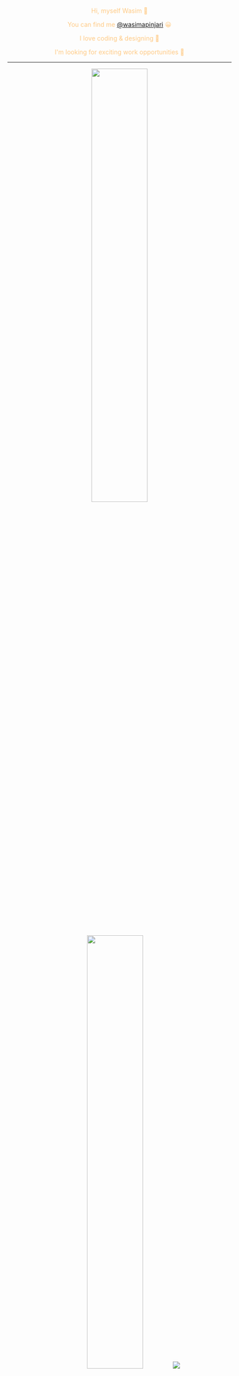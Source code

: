 <center style="color: #ffca85;">
 
  <!-- 
  
  ## <p align=center><span style="color: MediumSlateBlue;">&mdash;</span>&nbsp;&nbsp;<img height="120%" src="https://user-images.githubusercontent.com/1612112/213943678-c34cb1a9-94f9-4be0-86dd-8e2227fa4b8c.gif" alt="hello" align="center"  style="border: 1px solid #ffca85;">&nbsp;&nbsp;<span style="color: MediumSlateBlue;">&mdash;</span></p>

  ### <p align="center">Hi, myself Wasim 👋</p>

  ### <p align="center">You can find me <a href="https://wasimapinjari.bio.link" style="color: MediumSlateBlue; text-decoration: none; border-bottom: 2px solid MediumSlateBlue; padding-bottom: 2px; font-size: inherit; font-weight: inherit;">@wasimapinjari </a>😀</p>

  ### <p align="center">I love coding & designing 🥰</p>

  ### <p align="center">I'm looking for exciting work opportunities 💞️</p> 
  
  -->
  <br />
  
  Hi, myself Wasim 👋

  You can find me [@wasimapinjari](https://wasimapinjari.bio.link) 😀

  I love coding & designing 🥰

  I'm looking for exciting work opportunities 💞️

  <hr color=MediumSlateBlue>

  <p align="center">
    <img height="50%" width="auto" src ="https://github-readme-stats.vercel.app/api?username=wasimapinjari&show_icons=true&count_private=true&theme=aura&hide_border=true&hide=issues,contribs&bg_color=00000000">
    <img height="50%" width="auto" src ="https://github-readme-stats.vercel.app/api/top-langs/?username=wasimapinjari&layout=compact&hide_border=true&theme=aura&bg_color=00000000&langs_count=6">
    <img src ="https://github-readme-streak-stats.herokuapp.com?user=wasimapinjari&theme=aura&hide_border=true&background=FFFFFF00">
  </p>

  <hr color=MediumSlateBlue>

  ### <p align="center"><span style="color: MediumSlateBlue;">&mdash;</span><span style="color: #ffca85;"> Links </span><span style="color: MediumSlateBlue;">&mdash;</span></p>

  <p align="center">
    <a href="mailto:wasimapinjari@gmail.com"><img src="https://img.shields.io/badge/gmail-red.svg?&amp;style=for-the-badge&amp;logo=gmail&amp;logoColor=white" alt="Gmail"></a><a href="https://twitter.com/wasimapinjari"><img src="https://img.shields.io/badge/twitter-%231DA1F2.svg?&amp;style=for-the-badge&amp;logo=twitter&amp;logoColor=white" alt="Twitter"></a><a href="https://linkedin.com/in/wasimapinjari"><img src="https://img.shields.io/badge/linkedin-%230077B5.svg?&amp;style=for-the-badge&amp;logo=linkedin&amp;logoColor=white" alt="LinkedIn"></a><a href="https://linkedin.com/in/wasimapinjari"><img src="https://img.shields.io/badge/codepen-blue.svg?&amp;style=for-the-badge&amp;logo=codepen&amp;logoColor=white" alt="CodePen"></a><a href="https://wasimapinjari.netlify.app"><img src="https://img.shields.io/badge/website-royalblue.svg?&amp;style=for-the-badge&amp;logo=academia&amp;logoColor=white" alt="Website"></a><a href="https://dev.to/wasimapinjari"><img src="https://img.shields.io/badge/DEV.TO-blue.svg?&amp;style=for-the-badge&amp;logo=dev.to&amp;logoColor=white" alt="Dev.to"></a><a href="https://wasimapinjari.substack.com"><img src="https://img.shields.io/badge/Newsletter-orangered.svg?&amp;style=for-the-badge&amp;logo=minutemailer&amp;logoColor=white" alt="Wasim&#39;s Substack"></a><a href="https://instagram.com/wasimapinjari"><img src="https://img.shields.io/badge/instagram-deeppink.svg?&amp;style=for-the-badge&amp;logo=instagram&amp;logoColor=white" alt="Instagram"></a><a href="https://github.com/sponsors/wasimapinjari"><img src="https://img.shields.io/badge/sponsor-pink.svg?&amp;style=for-the-badge&amp;logo=undertale&amp;logoColor=333" alt="Github"></a>
  </p>

  ### <p align="center"><span style="color: MediumSlateBlue;">&mdash;</span><span style="color: #ffca85;"> Skills </span><span style="color: MediumSlateBlue;">&mdash;</span></p>

  <p align="center">
    <img src="https://img.shields.io/badge/HTML5-E34F26?style=for-the-badge&amp;logo=dev.to&amp;logoColor=white" alt="HTML5"><img src="https://img.shields.io/badge/CSS3-blue?style=for-the-badge&amp;logo=css3&amp;logoColor=white" alt="CSS3"><img src="https://img.shields.io/badge/JavaScript-F7DF1E?logo=javascript&amp;logoColor=black&amp;style=for-the-badge" alt="JavaScript"><img src="https://img.shields.io/badge/TypeScript-3178C6?logo=typescript&amp;logoColor=white&amp;style=for-the-badge" alt="TypeScript"><img src="https://img.shields.io/badge/Sass-CC6699?style=for-the-badge&amp;logo=sass&amp;logoColor=white" alt="Sass"><img src="https://img.shields.io/badge/React-61DAFB?logo=react&amp;logoColor=black&amp;style=for-the-badge" alt="React"><img src="https://img.shields.io/badge/NextJS-blue?logo=next.js&amp;logoColor=white&amp;style=for-the-badge" alt="NextJS"><img src="https://img.shields.io/badge/React%20router-crimson?style=for-the-badge&amp;logo=reactrouter&amp;logoColor=white" alt="React Router"><img src="https://img.shields.io/badge/Redux-mediumslateblue?style=for-the-badge&amp;logo=redux&amp;logoColor=white" alt="Redux"><img src="https://img.shields.io/badge/React Query-crimson?style=for-the-badge&amp;logo=reactquery&amp;logoColor=white" alt="React Query"><img src="https://img.shields.io/badge/CSS%20modules-blue?style=for-the-badge&amp;logo=cssmodules&amp;logoColor=white" alt="CSS Modules"><img src="https://img.shields.io/badge/Styled Components-pink?style=for-the-badge&amp;logo=styledcomponents&amp;logoColor=black" alt="Styled Components"><img src="https://img.shields.io/badge/Tailwind CSS-61DAFB?style=for-the-badge&amp;logo=tailwindcss&amp;logoColor=black" alt="Tailwind CSS"><img src="https://img.shields.io/badge/Framer Motion -blue?style=for-the-badge&amp;logo=framer&amp;logoColor=white" alt="Framer Motion"><img src="https://img.shields.io/badge/Supabase-6ee7b7?style=for-the-badge&amp;logo=supabase&amp;logoColor=black" alt="Supabase"><img src="https://img.shields.io/badge/MySQL-gold?style=for-the-badge&amp;logo=mysql&amp;logoColor=black" alt="MySQL"><img src="https://img.shields.io/badge/MongoDB-47A248?logo=mongodb&amp;logoColor=white&amp;style=for-the-badge" alt="MongoDB"><img src="https://img.shields.io/badge/Mongoose-brown?style=for-the-badge&amp;logo=mongoose&amp;logoColor=white" alt="Mongoose"><img src="https://img.shields.io/badge/Git-F05032?style=for-the-badge&amp;logo=git&amp;logoColor=white" alt="Git"><img src="https://img.shields.io/badge/Node-43853d?style=for-the-badge&amp;logo=Node.js&amp;logoColor=white" alt="Node"><img src="https://img.shields.io/badge/Express-blue?style=for-the-badge&amp;logo=express&amp;logoColor=white" alt="Express"><img src="https://img.shields.io/badge/NPM-CB3837?style=for-the-badge&amp;logo=npm&amp;logoColor=white" alt="NPM"><img src="https://img.shields.io/badge/Vite-gold?style=for-the-badge&amp;logo=vite&amp;logoColor=black" alt="Vite"><img src="https://img.shields.io/badge/PHP-slateblue?style=for-the-badge&amp;logo=php&amp;logoColor=white" alt="PHP"><img src="https://img.shields.io/badge/WordPress-blue?style=for-the-badge&amp;logo=wordpress&amp;logoColor=white" alt="WordPress"><img src="https://img.shields.io/badge/Bootstrap-c29ffa?style=for-the-badge&amp;logo=Bootstrap&amp;logoColor=black" alt="Bootstrap"><img src="https://img.shields.io/badge/jQuery-blue?style=for-the-badge&amp;logo=jquery&amp;logoColor=white" alt="jQuery"><img src="https://img.shields.io/badge/Nunjucks-darkgreen?style=for-the-badge&amp;logo=nunjucks&amp;logoColor=white" alt="Nunjucks"><img src="https://img.shields.io/badge/VSCode-007ACC?logo=visualstudiocode&amp;logoColor=white&amp;style=for-the-badge" alt="Visual Studio Code"><img src="https://img.shields.io/badge/Bash-4EAA25?logo=gnubash&amp;logoColor=white&amp;style=for-the-badge" alt="Bash"><img src="https://img.shields.io/badge/Figma-blue?style=for-the-badge&amp;logo=Figma&amp;logoColor=white" alt="Figma"><img src="https://img.shields.io/badge/Adobe%20Creative%20Cloud-crimson?style=for-the-badge&amp;logo=adobecreativecloud&amp;logoColor=white" alt="Adobe Creative Cloud"><img src="https://img.shields.io/badge/Vim-57A143?logo=vim&amp;logoColor=white&amp;style=for-the-badge" alt="Vim"><img src="https://img.shields.io/badge/Linux-FCC624?logo=Linux&amp;logoColor=black&amp;style=for-the-badge" alt="Linux">
  </p>

  ### <p align="center"><span style="color: MediumSlateBlue;">&mdash;</span><span style="color: #ffca85;"> Projects </span><span style="color: MediumSlateBlue;">&mdash;</span></p>

  <p align="center">
    <a href="https://github.com/wasimapinjari/event-pass"><img src="https://img.shields.io/badge/Event%20Pass-gold?&amp;logoColor=black&amp;style=for-the-badge" alt="Event Pass"></a><a href="https://github.com/wasimapinjari/w-crypt"><img src="https://img.shields.io/badge/W&mdash;Crypt-mediumslateblue?&amp;logoColor=black&amp;style=for-the-badge" alt="W-Crypt"></a>
  </p>

  <!-- 
  **Funny 🤣**
  
  <br>
  <p align="center"><img src="https://i.giphy.com/RThN0hOS2GO4M.gif" /></p> 

  wasimapinjari/wasimapinjari is a ✨ special ✨ repository because its `README.md` (this file) appears on your GitHub profile.

  You can click the Preview link to take a look at your changes.
  --->
</center>
